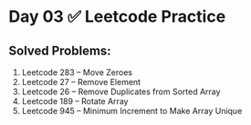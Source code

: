 # Day 03 ✅ Leetcode Practice

## Solved Problems:
1. Leetcode 283 – Move Zeroes
2. Leetcode 27 – Remove Element
3. Leetcode 26 – Remove Duplicates from Sorted Array
4. Leetcode 189 – Rotate Array
5. Leetcode 945 – Minimum Increment to Make Array Unique
